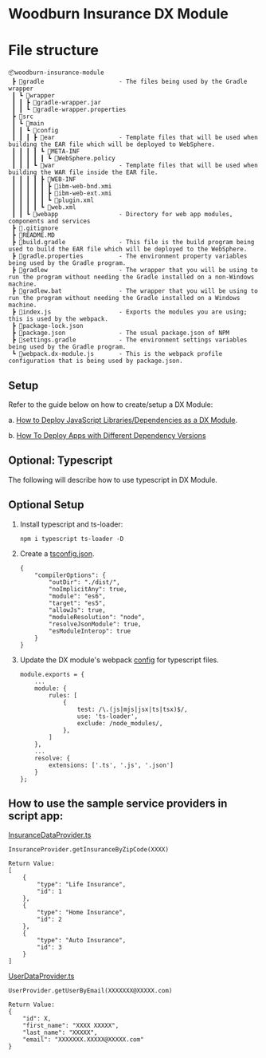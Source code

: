 # Woodburn Insurance DX Module

# File structure

```
📦woodburn-insurance-module
 ┣ 📂gradle                     - The files being used by the Gradle wrapper
 ┃ ┗ 📂wrapper
 ┃ ┃ ┣ 📜gradle-wrapper.jar
 ┃ ┃ ┗ 📜gradle-wrapper.properties
 ┣ 📂src
 ┃ ┗ 📂main
 ┃ ┃ ┗ 📂config
 ┃ ┃ ┃ ┣ 📂ear                  - Template files that will be used when building the EAR file which will be deployed to WebSphere. 
 ┃ ┃ ┃ ┃ ┗ 📂META-INF
 ┃ ┃ ┃ ┃ ┃ ┗ 📜WebSphere.policy
 ┃ ┃ ┃ ┗ 📂war                  - Template files that will be used when building the WAR file inside the EAR file.
 ┃ ┃ ┃ ┃ ┣ 📂WEB-INF
 ┃ ┃ ┃ ┃ ┃ ┣ 📜ibm-web-bnd.xmi
 ┃ ┃ ┃ ┃ ┃ ┣ 📜ibm-web-ext.xmi
 ┃ ┃ ┃ ┃ ┃ ┗ 📜plugin.xml
 ┃ ┃ ┃ ┃ ┗ 📜web.xml
 ┃ ┃ ┗ 📂webapp                 - Directory for web app modules, components and services
 ┣ 📜.gitignore
 ┣ 📜README.MD
 ┣ 📜build.gradle               - This file is the build program being used to build the EAR file which will be deployed to the WebSphere.
 ┣ 📜gradle.properties          - The environment property variables being used by the Gradle program.
 ┣ 📜gradlew                    - The wrapper that you will be using to run the program without needing the Gradle installed on a non-Windows machine.
 ┣ 📜gradlew.bat                - The wrapper that you will be using to run the program without needing the Gradle installed on a Windows machine.
 ┣ 📜index.js                   - Exports the modules you are using; this is used by the webpack.
 ┣ 📜package-lock.json
 ┣ 📜package.json               - The usual package.json of NPM
 ┣ 📜settings.gradle            - The environment settings variables being used by the Gradle program.
 ┗ 📜webpack.dx-module.js       - This is the webpack profile configuration that is being used by package.json.
 ```

## Setup

Refer to the guide below on how to create/setup a DX Module:

a. [How to Deploy JavaScript Libraries/Dependencies as a DX Module](../../02DependenciesAsModule/README.MD).

b. [How To Deploy Apps with Different Dependency Versions](../../05AppsWithDiffDepVersions/README.md)

## Optional: Typescript

The following will describe how to use typescript in DX Module.
## Optional Setup
1. Install typescript and ts-loader:
    ```
    npm i typescript ts-loader -D
    ```

2. Create a [tsconfig.json](temp-for-deletion/tsconfig.json).

    ```
    {
        "compilerOptions": {
            "outDir": "./dist/",
            "noImplicitAny": true,
            "module": "es6",
            "target": "es5",
            "allowJs": true,
            "moduleResolution": "node",
            "resolveJsonModule": true,
            "esModuleInterop": true
        }
    }
    ```

3. Update the DX module's webpack [config](temp-for-deletion/webpack.dx-module.js) for typescript files.
    ```
    module.exports = {
        ...
        module: {
            rules: [
                {
                    test: /\.(js|mjs|jsx|ts|tsx)$/,
                    use: 'ts-loader',
                    exclude: /node_modules/,
                },
            ]
        },
        ...
        resolve: {
            extensions: ['.ts', '.js', '.json']
        }
    };
    ```

## How to use the sample service providers in script app:
[InsuranceDataProvider.ts](temp-for-deletion/src/main/webapp/services/InsuranceDataProvider.ts)

    InsuranceProvider.getInsuranceByZipCode(XXXX)

    Return Value:
    [
        {
            "type": "Life Insurance",
            "id": 1
        },
        {
            "type": "Home Insurance",
            "id": 2
        },
        {
            "type": "Auto Insurance",
            "id": 3
        }
    ]


[UserDataProvider.ts](temp-for-deletion/src/main/webapp/services/UserDataProvider.ts)

    UserProvider.getUserByEmail(XXXXXXX@XXXXX.com)

    Return Value:
    {
        "id": X,
        "first_name": "XXXX XXXXX",
        "last_name": "XXXXX",
        "email": "XXXXXXX.XXXXX@XXXXX.com"
    }
